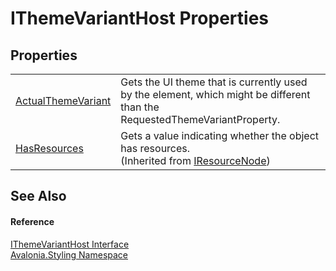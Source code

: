 # IThemeVariantHost Properties




## Properties
<table>
<tr>
<td><a href="P_Avalonia_Styling_IThemeVariantHost_ActualThemeVariant">ActualThemeVariant</a></td>
<td>Gets the UI theme that is currently used by the element, which might be different than the RequestedThemeVariantProperty.</td>
</tr>
<tr>
<td><a href="P_Avalonia_Controls_IResourceNode_HasResources">HasResources</a></td>
<td>Gets a value indicating whether the object has resources.<br />(Inherited from <a href="T_Avalonia_Controls_IResourceNode">IResourceNode</a>)</td>
</tr>
</table>

## See Also


#### Reference
<a href="T_Avalonia_Styling_IThemeVariantHost">IThemeVariantHost Interface</a>  
<a href="N_Avalonia_Styling">Avalonia.Styling Namespace</a>  

